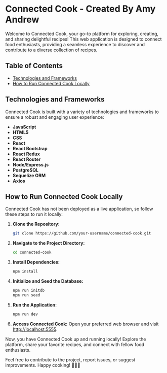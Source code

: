 # Connected Cook - Created By Amy Andrew

Welcome to Connected Cook, your go-to platform for exploring, creating, and sharing delightful recipes! This web application is designed to connect food enthusiasts, providing a seamless experience to discover and contribute to a diverse collection of recipes.

## Table of Contents
- [Technologies and Frameworks](#technologies-and-frameworks)
- [How to Run Connected Cook Locally](#how-to-run-connected-cook-locally)

## Technologies and Frameworks
Connected Cook is built with a variety of technologies and frameworks to ensure a robust and engaging user experience:

- **JavaScript**
- **HTML5**
- **CSS**
- **React**
- **React Bootstrap**
- **React Redux**
- **React Router**
- **Node/Express.js**
- **PostgreSQL**
- **Sequelize ORM**
- **Axios**

## How to Run Connected Cook Locally
Connected Cook has not been deployed as a live application, so follow these steps to run it locally:

1. **Clone the Repository:**
   ```bash
   git clone https://github.com/your-username/connected-cook.git
   ```

2. **Navigate to the Project Directory:**
   ```bash
   cd connected-cook
   ```

3. **Install Dependencies:**
   ```bash
   npm install
   ```

4. **Initialize and Seed the Database:**
   ```bash
   npm run initdb
   npm run seed
   ```

5. **Run the Application:**
   ```bash
   npm run dev
   ```

6. **Access Connected Cook:**
   Open your preferred web browser and visit [http://localhost:5555](http://localhost:5555).

Now, you have Connected Cook up and running locally! Explore the platform, share your favorite recipes, and connect with fellow food enthusiasts.

Feel free to contribute to the project, report issues, or suggest improvements. Happy cooking! 🍳🌮🍰
